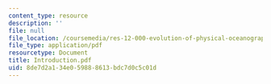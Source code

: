 ```yaml
---
content_type: resource
description: ''
file: null
file_location: /coursemedia/res-12-000-evolution-of-physical-oceanography-spring-2007/8de7d2a134e059888613bdc7d0c5c01d_Introduction.pdf
file_type: application/pdf
resourcetype: Document
title: Introduction.pdf
uid: 8de7d2a1-34e0-5988-8613-bdc7d0c5c01d
---
```

